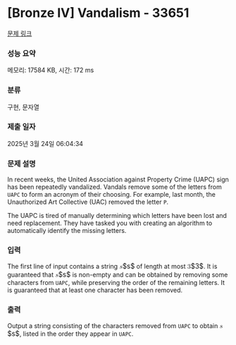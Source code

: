 # [Bronze IV] Vandalism - 33651 

[문제 링크](https://www.acmicpc.net/problem/33651) 

### 성능 요약

메모리: 17584 KB, 시간: 172 ms

### 분류

구현, 문자열

### 제출 일자

2025년 3월 24일 06:04:34

### 문제 설명

<p>In recent weeks, the United Association against Property Crime (UAPC) sign has been repeatedly vandalized. Vandals remove some of the letters from <code>UAPC</code> to form an acronym of their choosing. For example, last month, the Unauthorized Art Collective (UAC) removed the letter <code>P</code>.</p>

<p>The UAPC is tired of manually determining which letters have been lost and need replacement. They have tasked you with creating an algorithm to automatically identify the missing letters.</p>

### 입력 

 <p>The first line of input contains a string <mjx-container class="MathJax" jax="CHTML" style="font-size: 109%; position: relative;"><mjx-math class="MJX-TEX" aria-hidden="true"><mjx-mi class="mjx-i"><mjx-c class="mjx-c1D460 TEX-I"></mjx-c></mjx-mi></mjx-math><mjx-assistive-mml unselectable="on" display="inline"><math xmlns="http://www.w3.org/1998/Math/MathML"><mi>s</mi></math></mjx-assistive-mml><span aria-hidden="true" class="no-mathjax mjx-copytext">$s$</span></mjx-container> of length at most <mjx-container class="MathJax" jax="CHTML" style="font-size: 109%; position: relative;"><mjx-math class="MJX-TEX" aria-hidden="true"><mjx-mn class="mjx-n"><mjx-c class="mjx-c33"></mjx-c></mjx-mn></mjx-math><mjx-assistive-mml unselectable="on" display="inline"><math xmlns="http://www.w3.org/1998/Math/MathML"><mn>3</mn></math></mjx-assistive-mml><span aria-hidden="true" class="no-mathjax mjx-copytext">$3$</span></mjx-container>. It is guaranteed that <mjx-container class="MathJax" jax="CHTML" style="font-size: 109%; position: relative;"><mjx-math class="MJX-TEX" aria-hidden="true"><mjx-mi class="mjx-i"><mjx-c class="mjx-c1D460 TEX-I"></mjx-c></mjx-mi></mjx-math><mjx-assistive-mml unselectable="on" display="inline"><math xmlns="http://www.w3.org/1998/Math/MathML"><mi>s</mi></math></mjx-assistive-mml><span aria-hidden="true" class="no-mathjax mjx-copytext">$s$</span></mjx-container> is non-empty and can be obtained by removing some characters from <code>UAPC</code>, while preserving the order of the remaining letters. It is guaranteed that at least one character has been removed.</p>

### 출력 

 <p>Output a string consisting of the characters removed from <code>UAPC</code> to obtain <mjx-container class="MathJax" jax="CHTML" style="font-size: 109%; position: relative;"><mjx-math class="MJX-TEX" aria-hidden="true"><mjx-mi class="mjx-i"><mjx-c class="mjx-c1D460 TEX-I"></mjx-c></mjx-mi></mjx-math><mjx-assistive-mml unselectable="on" display="inline"><math xmlns="http://www.w3.org/1998/Math/MathML"><mi>s</mi></math></mjx-assistive-mml><span aria-hidden="true" class="no-mathjax mjx-copytext">$s$</span></mjx-container>, listed in the order they appear in <code>UAPC</code>.</p>

